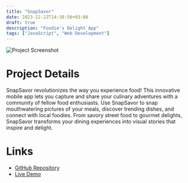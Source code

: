 ```yaml
---
title: "SnapSavor"
date: 2023-12-22T14:38:50+03:00
draft: true
description: "Foodie's Delight App"
tags: ["JavaScript", "Web Development"]
---
```

![Project Screenshot](images/screenshot.jpg)

# Project Details

SnapSavor revolutionizes the way you experience food! This innovative mobile app lets you capture and share your culinary adventures with a community of fellow food enthusiasts. Use SnapSavor to snap mouthwatering pictures of your meals, discover trending dishes, and connect with local foodies. From savory street food to gourmet delights, SnapSavor transforms your dining experiences into visual stories that inspire and delight.

# Links

- [GitHub Repository](https://github.com/yourusername/my-new-project)
- [Live Demo](https://www.example.com/my-new-project)
